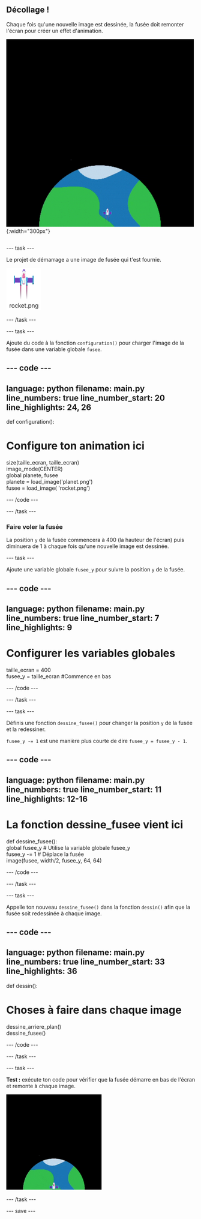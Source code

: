 ## Décollage !

<div style="display: flex; flex-wrap: wrap">
<div style="flex-basis: 200px; flex-grow: 1; margin-right: 15px;">
Chaque fois qu'une nouvelle image est dessinée, la fusée doit remonter l'écran pour créer un effet d'animation.
</div>
<div>

![Une fusée volant à vitesse constante du bas vers le haut de l'écran.](images/fly.gif){:width="300px"}

</div>
</div>

--- task ---

Le projet de démarrage a une image de fusée qui t'est fournie.

![Image de la fusée dans la galerie d'images de l'éditeur de code.](images/rocket_image.png)

--- /task ---

--- task ---

Ajoute du code à la fonction `configuration()` pour charger l'image de la fusée dans une variable globale `fusee`.

--- code ---
---
language: python filename: main.py line_numbers: true line_number_start: 20
line_highlights: 24, 26
---

def configuration():   
# Configure ton animation ici   
size(taille_ecran, taille_ecran)   
image_mode(CENTER)   
global planete, fusee   
planete = load_image('planet.png')    
fusee = load_image( 'rocket.png')

--- /code ---

--- /task ---

### Faire voler la fusée

La position `y` de la fusée commencera à 400 (la hauteur de l'écran) puis diminuera de 1 à chaque fois qu'une nouvelle image est dessinée.

--- task ---

Ajoute une variable globale `fusee_y` pour suivre la position `y` de la fusée.

--- code ---
---
language: python filename: main.py line_numbers: true line_number_start: 7
line_highlights: 9
---

# Configurer les variables globales
taille_ecran = 400    
fusee_y = taille_ecran #Commence en bas

--- /code ---

--- /task ---

--- task ---

Définis une fonction `dessine_fusee()` pour changer la position `y` de la fusée et la redessiner.

`fusee_y -= 1` est une manière plus courte de dire `fusee_y = fusee_y - 1`.

--- code ---
---
language: python filename: main.py line_numbers: true line_number_start: 11
line_highlights: 12-16
---

# La fonction dessine_fusee vient ici
def dessine_fusee():   
global fusee_y # Utilise la variable globale fusee_y    
fusee_y -= 1 # Déplace la fusée    
image(fusee, width/2, fusee_y, 64, 64)


--- /code ---

--- /task ---

--- task ---

Appelle ton nouveau `dessine_fusee()` dans la fonction `dessin()` afin que la fusée soit redessinée à chaque image.

--- code ---
---
language: python filename: main.py line_numbers: true line_number_start: 33
line_highlights: 36
---

def dessin():   
# Choses à faire dans chaque image   
dessine_arriere_plan()   
dessine_fusee()


--- /code ---

--- /task ---

--- task ---

**Test :** exécute ton code pour vérifier que la fusée démarre en bas de l'écran et remonte à chaque image.

![Animation de la fusée volant à mi-hauteur de l'écran.](images/rocket_fly.gif)

--- /task ---

--- save ---

